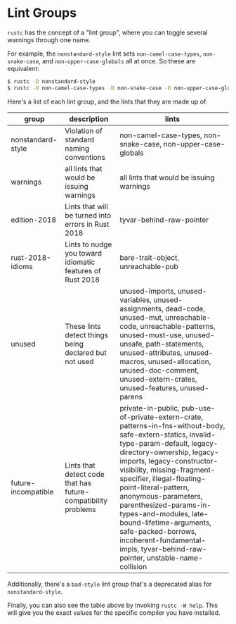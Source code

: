 # Lint Groups

`rustc` has the concept of a "lint group", where you can toggle several warnings
through one name.

For example, the `nonstandard-style` lint sets `non-camel-case-types`,
`non-snake-case`, and `non-upper-case-globals` all at once. So these are
equivalent:

```bash
$ rustc -D nonstandard-style
$ rustc -D non-camel-case-types -D non-snake-case -D non-upper-case-globals
```

Here's a list of each lint group, and the lints that they are made up of:

| group               | description                                                   | lints                                                                                                                                                                                                                                                                                                                                                                                                                                                                                  |
|---------------------|---------------------------------------------------------------|----------------------------------------------------------------------------------------------------------------------------------------------------------------------------------------------------------------------------------------------------------------------------------------------------------------------------------------------------------------------------------------------------------------------------------------------------------------------------------------|
| nonstandard-style   | Violation of standard naming conventions                      | non-camel-case-types, non-snake-case, non-upper-case-globals                                                                                                                                                                                                                                                                                                                                                                                                                           |
| warnings            | all lints that would be issuing warnings                      | all lints that would be issuing warnings                                                                                                                                                                                                                                                                                                                                                                                                                                               |
| edition-2018        | Lints that will be turned into errors in Rust 2018            | tyvar-behind-raw-pointer                                                                                                                                                                                                                                                                                                                                                                                                                                                               |
| rust-2018-idioms    | Lints to nudge you toward idiomatic features of Rust 2018     | bare-trait-object, unreachable-pub                                                                                                                                                                                                                                                                                                                                                                                                                                                     |
| unused              | These lints detect things being declared but not used         | unused-imports, unused-variables, unused-assignments, dead-code, unused-mut, unreachable-code, unreachable-patterns, unused-must-use, unused-unsafe, path-statements, unused-attributes, unused-macros, unused-allocation, unused-doc-comment, unused-extern-crates, unused-features, unused-parens                                                                                                                                                                                    |
| future-incompatible | Lints that detect code that has future-compatibility problems | private-in-public, pub-use-of-private-extern-crate, patterns-in-fns-without-body, safe-extern-statics, invalid-type-param-default, legacy-directory-ownership, legacy-imports, legacy-constructor-visibility, missing-fragment-specifier, illegal-floating-point-literal-pattern, anonymous-parameters, parenthesized-params-in-types-and-modules, late-bound-lifetime-arguments, safe-packed-borrows, incoherent-fundamental-impls, tyvar-behind-raw-pointer, unstable-name-collision |

Additionally, there's a `bad-style` lint group that's a deprecated alias for `nonstandard-style`.

Finally, you can also see the table above by invoking `rustc -W help`. This will give you the exact values for the specific
compiler you have installed.